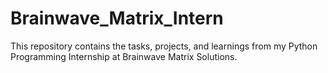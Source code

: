 # Brainwave_Matrix_Intern
This repository contains the tasks, projects, and learnings from my Python Programming Internship at Brainwave Matrix Solutions.
